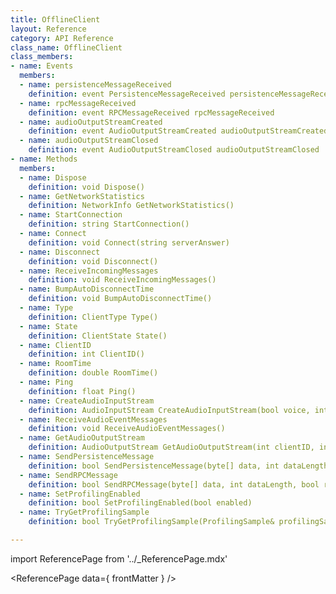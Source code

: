 ```yaml
---
title: OfflineClient
layout: Reference
category: API Reference
class_name: OfflineClient
class_members:
- name: Events
  members:
  - name: persistenceMessageReceived
    definition: event PersistenceMessageReceived persistenceMessageReceived
  - name: rpcMessageReceived
    definition: event RPCMessageReceived rpcMessageReceived
  - name: audioOutputStreamCreated
    definition: event AudioOutputStreamCreated audioOutputStreamCreated
  - name: audioOutputStreamClosed
    definition: event AudioOutputStreamClosed audioOutputStreamClosed
- name: Methods
  members:
  - name: Dispose
    definition: void Dispose()
  - name: GetNetworkStatistics
    definition: NetworkInfo GetNetworkStatistics()
  - name: StartConnection
    definition: string StartConnection()
  - name: Connect
    definition: void Connect(string serverAnswer)
  - name: Disconnect
    definition: void Disconnect()
  - name: ReceiveIncomingMessages
    definition: void ReceiveIncomingMessages()
  - name: BumpAutoDisconnectTime
    definition: void BumpAutoDisconnectTime()
  - name: Type
    definition: ClientType Type()
  - name: State
    definition: ClientState State()
  - name: ClientID
    definition: int ClientID()
  - name: RoomTime
    definition: double RoomTime()
  - name: Ping
    definition: float Ping()
  - name: CreateAudioInputStream
    definition: AudioInputStream CreateAudioInputStream(bool voice, int sampleRate, int channels)
  - name: ReceiveAudioEventMessages
    definition: void ReceiveAudioEventMessages()
  - name: GetAudioOutputStream
    definition: AudioOutputStream GetAudioOutputStream(int clientID, int streamID)
  - name: SendPersistenceMessage
    definition: bool SendPersistenceMessage(byte[] data, int dataLength, bool reliable)
  - name: SendRPCMessage
    definition: bool SendRPCMessage(byte[] data, int dataLength, bool reliable)
  - name: SetProfilingEnabled
    definition: bool SetProfilingEnabled(bool enabled)
  - name: TryGetProfilingSample
    definition: bool TryGetProfilingSample(ProfilingSample& profilingSample)

---
```

import ReferencePage from '../_ReferencePage.mdx'

<ReferencePage data={ frontMatter } />

